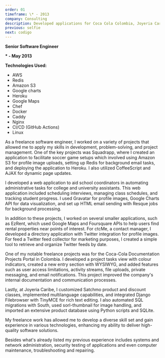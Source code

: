 ```yaml
---
order: 01
timeframe: \* - 2013
company: Consulting
description: Developed applications for Coca Cola Colombia, Joyeria Caribe, and other clients, improving project management, communication, and e-commerce functionalities through custom software solutions. Enhanced user experience with innovative tools and streamlined internal processes.
previous: selfie
next: codigo
---
```


**Senior Software Engineer**

**\* - May 2013**

**Technologies Used:**

- AWS
- Redis
- Amazon S3
- Google charts
- Heroku
- Google Maps
- Chef
- Docker
- Caddy
- Nginx
- CI/CD (GitHub Actions)
- Linux

As a freelance software engineer, I worked on a variety of projects that allowed me to apply my skills in development, problem-solving, and project management. One of the key projects was Squadrapp, where I created an application to facilitate soccer game setups which involved using Amazon S3 for profile image uploads, setting up Redis for background email tasks, and deploying the application to Heroku. I also utilized CoffeeScript and AJAX for dynamic page updates.

I developed a web application to aid school coordinators in automating administrative tasks for college and university assistants. This web application included scheduling interviews, managing class schedules, and tracking student progress. I used Gravatar for profile images, Google Charts API for data visualization, and set up HTML email sending with Resque jobs for background processing.

In addition to these projects, I worked on several smaller applications, such as EzRent, which used Google Maps and Foursquare APIs to help users find rental properties near points of interest. For ctcMe, a contact manager, I developed a directory application with Twitter integration for profile images. For feed a Twitter feed collector for marketing purposes, I created a simple tool to retrieve and organize Twitter feeds by date.

One of my notable freelance projects was for the Coca-Cola Documentation Projects Portal in Colombia. I developed a project tasks view with colour indicators, created a new entry section with WYSIWYG, and added features such as user access limitations, activity streams, file uploads, private messaging, and email notifications. This project improved the company's internal documentation and communication processes.

Lastly, at Joyeria Caribe, I customized Satchmo product and discount classes, implemented multilanguage capabilities, and integrated Django Filebrowser with TinyMCE for rich text editing. I also automated SQL migrations with South, used sorl-thumbnail for image handling, and imported an extensive product database using Python scripts and SQLite.

My freelance work has allowed me to develop a diverse skill set and gain experience in various technologies, enhancing my ability to deliver high-quality software solutions.

Besides what's already listed my previous experience includes systems and network administration, security testing of applications and even computer maintenance, troubleshooting and repairing.
